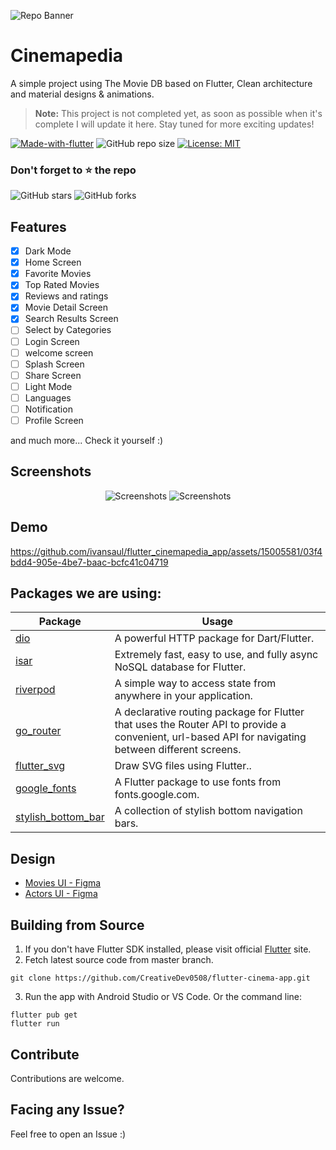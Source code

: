 ![Repo Banner](https://i.imgur.com/cHkkmpg.png)

# Cinemapedia

A simple project using The Movie DB based on Flutter, Clean architecture and material designs & animations.

> **Note:** This project is not completed yet, as soon as possible when it's complete I will update it here. Stay tuned for more exciting updates!

[![Made-with-flutter](https://img.shields.io/badge/Made%20with-Flutter-orange)](https://flutter.dev/) 
![GitHub repo size](https://img.shields.io/github/repo-size/ivansaul/flutter_cinemapedia_app)
[![License: MIT](https://img.shields.io/badge/License-MIT-yellow.svg)](https://opensource.org/licenses/MIT)

### Don't forget to ⭐ the repo
![GitHub stars](https://img.shields.io/github/stars/ivansaul/flutter_cinemapedia_app?style=social)
![GitHub forks](https://img.shields.io/github/forks/ivansaul/flutter_cinemapedia_app?style=social) 

## Features

- [x] Dark Mode
- [x] Home Screen
- [x] Favorite Movies
- [x] Top Rated Movies
- [x] Reviews and ratings
- [x] Movie Detail Screen
- [x] Search Results Screen
- [ ] Select by Categories
- [ ] Login Screen
- [ ] welcome screen
- [ ] Splash Screen
- [ ] Share Screen
- [ ] Light Mode
- [ ] Languages
- [ ] Notification
- [ ] Profile Screen

and much more...
Check it yourself :)

## Screenshots

<p align="center">
  <img src="https://i.imgur.com/HPArEvf.png" alt="Screenshots">
  <img src="https://i.imgur.com/IO1UrQX.png" alt="Screenshots">
</p>

## Demo

https://github.com/ivansaul/flutter_cinemapedia_app/assets/15005581/03f4bdd4-905e-4be7-baac-bcfc41c04719

## Packages we are using:

Package | Usage
------------ | -------------
[dio](https://pub.dev/packages/dio) | A powerful HTTP package for Dart/Flutter.
[isar](https://pub.dev/packages/isar) | Extremely fast, easy to use, and fully async NoSQL database for Flutter.
[riverpod](https://pub.dev/packages/riverpod) | A simple way to access state from anywhere in your application.
[go_router](https://pub.dev/packages/go_router) | A declarative routing package for Flutter that uses the Router API to provide a convenient, url-based API for navigating between different screens.
[flutter_svg](https://pub.dev/packages/flutter_svg) | Draw SVG files using Flutter..
[google_fonts](https://pub.dev/packages/google_fonts) | A Flutter package to use fonts from fonts.google.com.
[stylish_bottom_bar](https://pub.dev/packages/stylish_bottom_bar) | A collection of stylish bottom navigation bars.


## Design
- [Movies UI - Figma](https://www.figma.com/community/file/1088719884686291024)
- [Actors UI - Figma](https://www.figma.com/community/file/1158921876927860533)

## Building from Source

1. If you don't have Flutter SDK installed, please visit official [Flutter](https://flutter.dev/) site.
2. Fetch latest source code from master branch.

```
git clone https://github.com/CreativeDev0508/flutter-cinema-app.git
```

3. Run the app with Android Studio or VS Code. Or the command line:

```
flutter pub get
flutter run
```

## Contribute

Contributions are welcome.

## Facing any Issue?

Feel free to open an Issue :)
